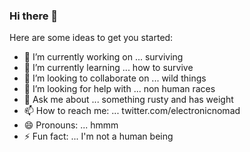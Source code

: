 ### Hi there 👋

Here are some ideas to get you started:

- 🔭 I’m currently working on ... surviving
- 🌱 I’m currently learning ... how to survive
- 👯 I’m looking to collaborate on ... wild things
- 🤔 I’m looking for help with ... non human races
- 💬 Ask me about ... something rusty and has weight
- 📫 How to reach me: ... twitter.com/electronicnomad
- 😄 Pronouns: ... hmmm
- ⚡ Fun fact: ... I'm not a human being
